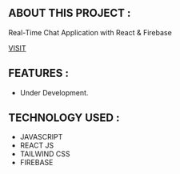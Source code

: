 ## ABOUT THIS PROJECT :

Real-Time Chat Application with React & Firebase

[VISIT](https://react-firebase-chat-app-gules.vercel.app/)

## FEATURES :

- Under Development.

## TECHNOLOGY USED :

- JAVASCRIPT
- REACT JS
- TAILWIND CSS
- FIREBASE
